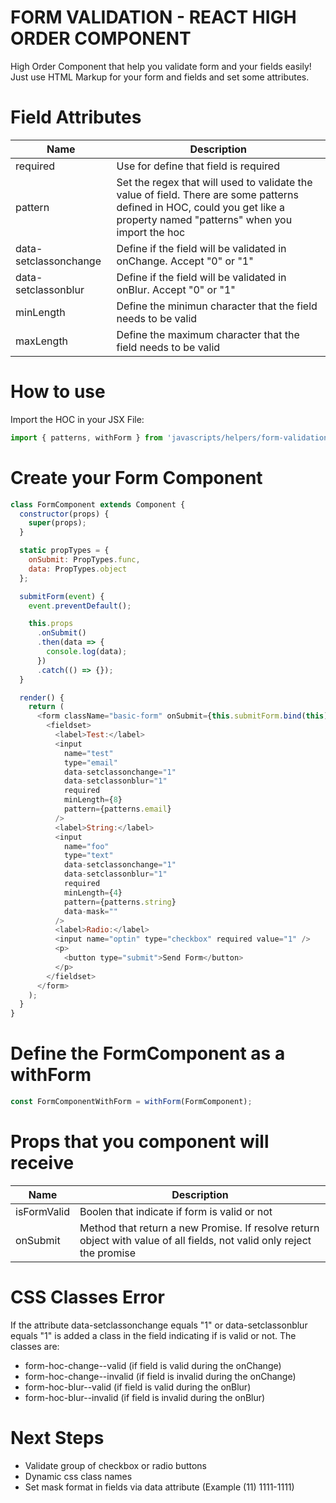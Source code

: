# FORM VALIDATION - REACT HIGH ORDER COMPONENT

High Order Component that help you validate form and your fields easily!
Just use HTML Markup for your form and fields and set some attributes.

# Field Attributes

| Name    | Description                                                                             |
| --------- | ------------------------------------------------------------------------------------------ |
| required  | Use for define that field is required |
| pattern  | Set the regex that will used to validate the value of field. There are some patterns defined in HOC, could you get like a property named "patterns" when you import the hoc |
| data-setclassonchange | Define if the field will be validated in onChange. Accept "0" or "1" |
| data-setclassonblur | Define if the field will be validated in onBlur. Accept "0" or "1" |
| minLength | Define the minimun character that the field needs to be valid |
| maxLength | Define the maximum character that the field needs to be valid |

# How to use
Import the HOC in your JSX File:

```javascript
import { patterns, withForm } from 'javascripts/helpers/form-validation-hoc';
```

# Create your Form Component

```javascript
class FormComponent extends Component {
  constructor(props) {
    super(props);
  }

  static propTypes = {
    onSubmit: PropTypes.func,
    data: PropTypes.object
  };

  submitForm(event) {
    event.preventDefault();

    this.props
      .onSubmit()
      .then(data => {
        console.log(data);
      })
      .catch(() => {});
  }

  render() {
    return (
      <form className="basic-form" onSubmit={this.submitForm.bind(this)}>
        <fieldset>
          <label>Test:</label>
          <input
            name="test"
            type="email"
            data-setclassonchange="1"
            data-setclassonblur="1"
            required
            minLength={8}
            pattern={patterns.email}
          />
          <label>String:</label>
          <input
            name="foo"
            type="text"
            data-setclassonchange="1"
            data-setclassonblur="1"
            required
            minLength={4}
            pattern={patterns.string}
            data-mask=""
          />
          <label>Radio:</label>
          <input name="optin" type="checkbox" required value="1" />
          <p>
            <button type="submit">Send Form</button>
          </p>
        </fieldset>
      </form>
    );
  }
}
```

# Define the FormComponent as a withForm

```javascript
const FormComponentWithForm = withForm(FormComponent);
```

# Props that you component will receive

| Name    | Description                                                                             |
| --------- | ------------------------------------------------------------------------------------------ |
| isFormValid  | Boolen that indicate if form is valid or not |
| onSubmit  | Method that return a new Promise. If resolve return object with value of all fields, not valid only reject the promise |

# CSS Classes Error
If the attribute data-setclassonchange equals "1" or data-setclassonblur equals "1" is added a class in the field indicating if is valid or not.
The classes are:
* form-hoc-change--valid (if field is valid during the onChange)
* form-hoc-change--invalid (if field is invalid during the onChange)
* form-hoc-blur--valid (if field is valid during the onBlur)
* form-hoc-blur--invalid (if field is invalid during the onBlur)
 
# Next Steps
* Validate group of checkbox or radio buttons
* Dynamic css class names
* Set mask format in fields via data attribute (Example (11) 1111-1111)